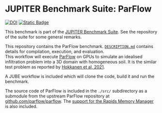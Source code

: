 # JUPITER Benchmark Suite: ParFlow

[![DOI](https://zenodo.org/badge/831431317.svg)](https://zenodo.org/badge/latestdoi/831431317) [![Static Badge](https://img.shields.io/badge/DOI%20(Suite)-10.5281%2Fzenodo.12737073-blue)](https://zenodo.org/badge/latestdoi/764615316)

This benchmark is part of the [JUPITER Benchmark Suite](https://github.com/FZJ-JSC/jubench). See the repository of the suite for some general remarks.

This repository contains the ParFlow benchmark. [`DESCRIPTION.md`](DESCRIPTION.md) contains details for compilation, execution, and evaluation.  
This workflow will execute [ParFlow](https://parflow.org) on GPUs to simulate an idealised infiltration problem into a 3D domain with homogeneous soil. It is the similar test problem as reported by [Hokkanen et al, 2021](https://doi.org/10.1007/s10596-021-10051-4).

A JUBE workflow is included which will clone the code, build it and run the benchmark.

The source code of ParFlow is included in the `./src/` subdirectory as a submodule from the upstream ParFlow repository at [github.com/parflow/parflow](https://github.com/parflow/parflow). The [support for the Rapids Memory Manager](https://github.com/hokkanen/rmm) is also included.